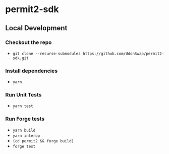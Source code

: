 # permit2-sdk

## Local Development

### Checkout the repo

- `git clone --recurse-submodules https://github.com/UdonSwap/permit2-sdk.git`

### Install dependencies

- `yarn`

### Run Unit Tests

- `yarn test`

### Run Forge tests

- `yarn build`
- `yarn interop`
- `(cd permit2 && forge build)`
- `forge test`
